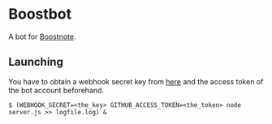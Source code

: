 # Boostbot
A bot for [Boostnote](https://github.com/BoostIO/Boostnote).

## Launching
You have to obtain a webhook secret key from [here](https://github.com/BoostIO/Boostnote/settings/hooks) and the access token of the bot account beforehand.

```
$ (WEBHOOK_SECRET=<the_key> GITHUB_ACCESS_TOKEN=<the_token> node server.js >> logfile.log) &
```
